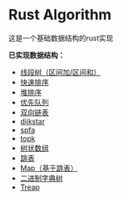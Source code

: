 # Rust Algorithm

这是一个基础数据结构的rust实现

**已实现数据结构：**
- [线段树（区间加/区间和）](src/tree/SegmentTree.rs)
- [快速排序](src/sort/quicksort.rs)
- [堆排序](src/sort/heapsort.rs)
- [优先队列](src/data_structure/priority_queue.rs)
- [双向链表](src/data_structure/linked_list.rs)
- [dijkstar](src/graph/dijkstra.rs)
- [spfa](src/graph/spfa.rs)
- [topk](src/sort/topk.rs)
- [树状数组](src/data_structure/tree_array.rs)
- [跳表](src/data_structure/skip_list.rs)
- [Map（基于跳表）](src/data_structure/skip_list_map.rs)
- [二进制字典树](src/tree/binary_dict_tree.rs)
- [Treap](src/tree/treap.rs)